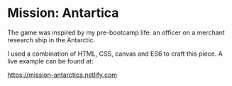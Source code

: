 # Mission: Antartica

The game was inspired by my pre-bootcamp life: an officer on a merchant research ship in the Antarctic.

I used a combination of HTML, CSS, canvas and ES6 to craft this piece. A live example can be found at: 

https://mission-antarctica.netlify.com
